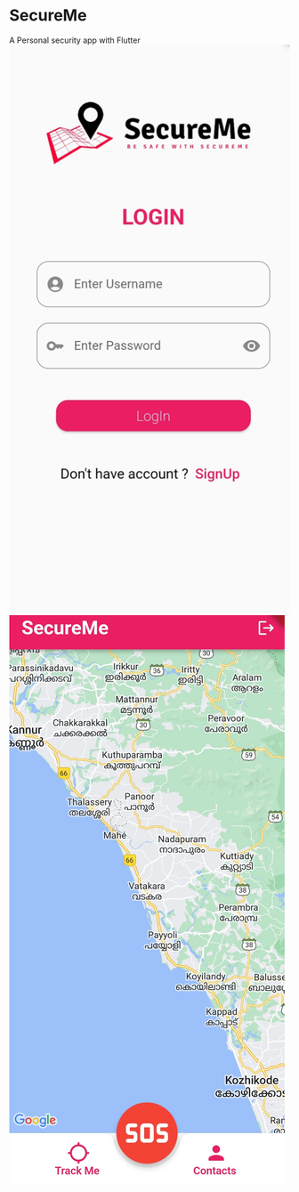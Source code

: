 # SecureMe

A Personal security app with Flutter
![Screenshots](/DOCS/login.webp)
![](/DOCS/homepage.webp)

